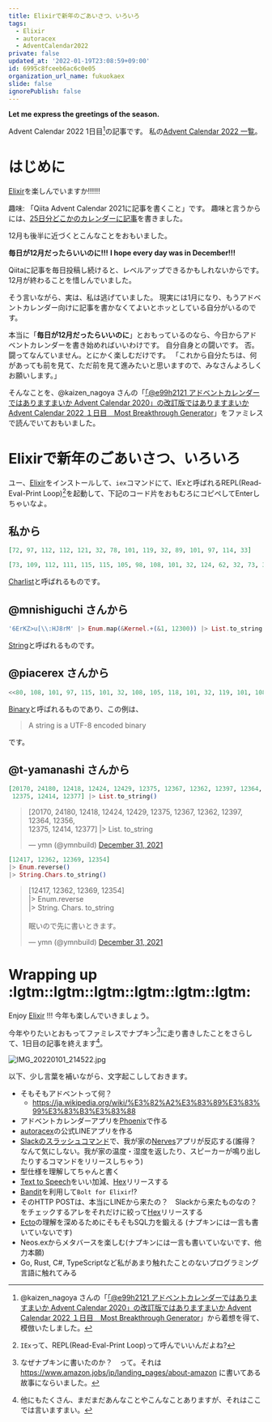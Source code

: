 ```yaml
---
title: Elixirで新年のごあいさつ、いろいろ
tags:
  - Elixir
  - autoracex
  - AdventCalendar2022
private: false
updated_at: '2022-01-19T23:08:59+09:00'
id: 6995c8fceeb6ac6c0e05
organization_url_name: fukuokaex
slide: false
ignorePublish: false
---
```

**Let me express the greetings of the season.**

Advent Calendar 2022 1日目[^1]の記事です。
私の[Advent Calendar 2022 一覧](https://docs.google.com/spreadsheets/d/1HQvFjagQLRPjOYAjDVzWp9S4b8dKixxvvaz_TtbZWto/edit#gid=1723448955)。

[^1]: @kaizen_nagoya さんの「[「@e99h2121 アドベントカレンダーではありますまいか Advent Calendar 2020」の改訂版ではありますまいか Advent Calendar 2022 １日目　Most Breakthrough Generator](https://qiita.com/kaizen_nagoya/items/49ebebee3a0377f3b59b)」から着想を得て、模倣いたしました。

# はじめに

[Elixir](https://elixir-lang.org/)を楽しんでいますか:bangbang::bangbang::bangbang:

趣味: 「Qiita Advent Calendar 2021に記事を書くこと」です。
趣味と言うからには、[25日分どこかのカレンダーに記事](https://docs.google.com/spreadsheets/d/1HQvFjagQLRPjOYAjDVzWp9S4b8dKixxvvaz_TtbZWto/edit#gid=0)を書きました。

12月も後半に近づくとこんなことをおもいました。

**毎日が12月だったらいいのに!!!**
**I hope every day was in December!!!**

Qiitaに記事を毎日投稿し続けると、レベルアップできるかもしれないからです。
12月が終わることを惜しんでいました。

そう言いながら、実は、私は逃げていました。
現実には1月になり、もうアドベントカレンダー向けに記事を書かなくてよいとホッとしている自分がいるのです。

本当に「**毎日が12月だったらいいのに**」とおもっているのなら、今日からアドベントカレンダーを書き始めればいいわけです。
自分自身との闘いです。
否。闘ってなんていません。とにかく楽しむだけです。
「これから自分たちは、何があっても前を見て、ただ前を見て進みたいと思いますので、みなさんよろしくお願いします。」

そんなことを、@kaizen_nagoya さんの「[「@e99h2121 アドベントカレンダーではありますまいか Advent Calendar 2020」の改訂版ではありますまいか Advent Calendar 2022 １日目　Most Breakthrough Generator](https://qiita.com/kaizen_nagoya/items/49ebebee3a0377f3b59b)」をファミレスで読んでいておもいました。

# Elixirで新年のごあいさつ、いろいろ

ユー、[Elixir](https://elixir-lang.org/)をインストールして、`iex`コマンドにて、IExと呼ばれるREPL(Read-Eval-Print Loop)[^2]を起動して、下記のコード片をおもむろにコピペしてEnterしちゃいなよ。

[^2]: `IEx`って、REPL(Read-Eval-Print Loop)って呼んでいいんだよね?

## 私から

```elixir
[72, 97, 112, 112, 121, 32, 78, 101, 119, 32, 89, 101, 97, 114, 33]
```

```elixir
[73, 109, 112, 111, 115, 115, 105, 98, 108, 101, 32, 124, 62, 32, 73, 39, 109, 32, 112, 111, 115, 115, 105, 98, 108, 101]
```

[Charlist](https://elixir-lang.org/getting-started/binaries-strings-and-char-lists.html#charlists)と呼ばれるものです。

## @mnishiguchi さんから

```elixir
'6ErKZ>u[\\:HJ8rM' |> Enum.map(&Kernel.+(&1, 12300)) |> List.to_string
```

[String](https://elixir-lang.org/getting-started/binaries-strings-and-char-lists.html)と呼ばれるものです。

## @piacerex さんから

```elixir
<<80, 108, 101, 97, 115, 101, 32, 108, 105, 118, 101, 32, 119, 101, 108, 108, 32, 116, 104, 105, 115, 32, 121, 101, 97, 114>>
```

[Binary](https://elixir-lang.org/getting-started/binaries-strings-and-char-lists.html#binaries)と呼ばれるものであり、この例は、

> A string is a UTF-8 encoded binary

です。

## @t-yamanashi さんから

```elixir
[20170, 24180, 12418, 12424, 12429, 12375, 12367, 12362, 12397, 12364, 12356,
 12375, 12414, 12377] |> List.to_string()
```

<blockquote class="twitter-tweet"><p lang="en" dir="ltr">[20170, 24180, 12418, 12424, 12429, 12375, 12367, 12362, 12397, 12364, 12356,<br> 12375, 12414, 12377] |&gt; List. to_string</p>&mdash; ymn (@ymnbuild) <a href="https://twitter.com/ymnbuild/status/1477061693121654784?ref_src=twsrc%5Etfw">December 31, 2021</a></blockquote> <script async src="https://platform.twitter.com/widgets.js" charset="utf-8"></script>


```elixir
[12417, 12362, 12369, 12354]
|> Enum.reverse() 
|> String.Chars.to_string()
```

<blockquote class="twitter-tweet"><p lang="ja" dir="ltr">[12417, 12362, 12369, 12354]<br>|&gt; Enum.reverse <br>|&gt; String. Chars. to_string<br><br>眠いので先に書いときます。</p>&mdash; ymn (@ymnbuild) <a href="https://twitter.com/ymnbuild/status/1476928268792070148?ref_src=twsrc%5Etfw">December 31, 2021</a></blockquote> <script async src="https://platform.twitter.com/widgets.js" charset="utf-8"></script>


# Wrapping up :lgtm::lgtm::lgtm::lgtm::lgtm::lgtm: 

Enjoy [Elixir](https://elixir-lang.org/) !!!
今年も楽しんでいきましょう。

今年やりたいとおもってファミレスでナプキン[^3]に走り書きしたことをさらして、1日目の記事を終えます[^4]。

![IMG_20220101_214522.jpg](https://qiita-image-store.s3.ap-northeast-1.amazonaws.com/0/131808/5313bbf7-ece2-13a7-3cc5-30a049523d00.jpeg)

以下、少し言葉を補いながら、文字起こししておきます。

- そもそもアドベントって何？
    - https://ja.wikipedia.org/wiki/%E3%82%A2%E3%83%89%E3%83%99%E3%83%B3%E3%83%88
- アドベントカレンダーアプリを[Phoenix](https://www.phoenixframework.org/)で作る
- [autoracex](https://autoracex.connpass.com/)の公式LINEアプリを作る
- [Slackのスラッシュコマンド](https://slack.com/intl/ja-jp/help/articles/201259356-Slack-%E3%81%AE%E3%82%B9%E3%83%A9%E3%83%83%E3%82%B7%E3%83%A5%E3%82%B3%E3%83%9E%E3%83%B3%E3%83%89)で、我が家の[Nerves](https://www.nerves-project.org/)アプリが反応する(誰得？　なんて気にしない。我が家の温度・湿度を返したり、スピーカーが鳴り出したりするコマンドをリリースしちゃう)
- 型仕様を理解してちゃんと書く
- [Text to Speech](https://github.com/TORIFUKUKaiou/azure_text_to_speech)をいい加減、[Hex](https://hex.pm/)リリースする
- [Bandit](https://github.com/mtrudel/bandit)を利用して`Bolt for Elixir`:interrobang:
- そのHTTP POSTは、本当にLINEから来たの？　Slackから来たものなの？　をチェックするアレをそれだけに絞って[Hex](https://hex.pm/)リリースする
- [Ecto](https://hexdocs.pm/ecto/Ecto.html)の理解を深めるためにそもそもSQL力を鍛える (ナプキンには一言も書いていないです)
- Neos.exからメタバースを楽しむ(ナプキンには一言も書いていないです、他力本願)
- Go, Rust, C#, TypeScriptなど私があまり触れたことのないプログラミング言語に触れてみる



[^3]: なぜナプキンに書いたのか？　って。それは https://www.amazon.jobs/jp/landing_pages/about-amazon に書いてある故事にならいました。

[^4]: 他にもたくさん、まだまだあんなことやこんなことありますが、それはここでは言いますまい。
